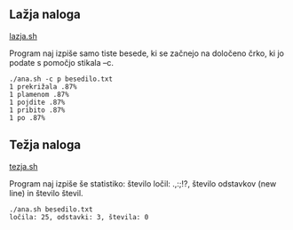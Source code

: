 ## Lažja naloga

[lazja.sh](https://github.com/medja/os-gradivo/commit/db47aa6a634877d6da39ea0ed4d9c4a65e0767f4)

Program naj izpiše samo tiste besede, ki se začnejo na določeno črko, ki jo
podate s pomočjo stikala –c.

```
./ana.sh -c p besedilo.txt
1 prekrižala .87%
1 plamenom .87%
1 pojdite .87%
1 pribito .87%
1 po .87%
```

## Težja naloga

[tezja.sh](https://github.com/medja/os-gradivo/commit/dfd00413ec0f54589ad1aa5884d7bb0d51840c93)

Program naj izpiše še statistiko: število ločil: .,:;!?, število odstavkov
(new line) in število števil.

```
./ana.sh besedilo.txt
ločila: 25, odstavki: 3, števila: 0
```